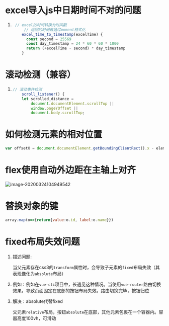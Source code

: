 # excel导入js中日期时间不对的问题

1. ```javascript
   	// excel的时间转换为时间戳
      	// 返回的时间再通过moment格式化
       excel_time_to_timestamp(excelTime) {
         const second = 25569
         const day_timestamp = 24 * 60 * 60 * 1000
         return (+excelTime - second) * day_timestamp
       }
   ```

   

# 滚动检测（兼容）

1. ```javascript
   // 滚动事件检测
       scroll_listener() {
       let scrolled_distance =
           document.documentElement.scrollTop ||
           window.pageYOffset ||
           document.body.scrollTop; 
   ```

   

# 如何检测元素的相对位置

```javascript
var offsetX = document.documentElement.getBoundingClientRect().x - element.getBoundingClientRect().x;
```

# flex使用自动外边距在主轴上对齐

![image-20200324104949542](C:\Users\19120004\AppData\Roaming\Typora\typora-user-images\image-20200324104949542.png)

# 替换对象的键

```javascript
array.map(o=>{return{value:o.id, label:o.name}})
```

# fixed布局失效问题

1. 描述问题:

   当父元素存在css3的`transform`属性时，会导致子元素的`fixed`布局失效（其表现像化为`absolute`布局）

2. 例如：例如在`vue-cli`项目中，长遇见这种情况。当使用`vue-router`路由切换效果，导致页面固定在底部的按钮布局失效。路由切换完毕，按钮归位

3. 解决：absolute代替fixed

   父元素`relative`布局，按钮`absolute`在底部，其他元素包裹在一个容器内。容器高度100vh，可滑动
